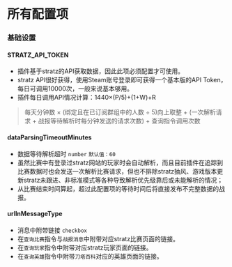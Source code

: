 # 所有配置项
### 基础设置
#### STRATZ_API_TOKEN
- 插件基于stratz的API获取数据，因此此项必须配置才可使用。
- stratz API很好获得，使用Steam账号登录即可获得一个基本版的API Token，每日可调用10000次，一般来说基本够用。
- 插件每日调用API情况计算：1440×(P/5)+(1+W)+R
> 每天分钟数 × (绑定且在已订阅群组中的人数 ÷ 5)向上取整 + (一次解析请求 + 战报等待解析时每分钟发送的请求次数) + 查询指令调用次数


#### dataParsingTimeoutMinutes
- 数据等待解析超时 `number` `默认值：60`
- 虽然比赛中有登录过stratz网站的玩家时会自动解析，而且目前插件在追踪到比赛数据时也会发送一次解析比赛请求，但也不排除stratz抽风、游戏版本更新stratz未跟进、非标准模式等各种导致解析优先级靠后或未能解析的情况；
- 从比赛结束时间算起，超过此配置项的等待时间后将直接发布不完整数据的战报。

#### urlInMessageType
- 消息中附带链接 `checkbox`
- 在`查询比赛`指令与`战报消息`中附带对应stratz比赛页面的链接。
- 在`查询玩家`指令中附带对应stratz玩家页面的链接。
- 在`查询英雄`指令中附带`刀塔百科`对应的英雄页面的链接。


